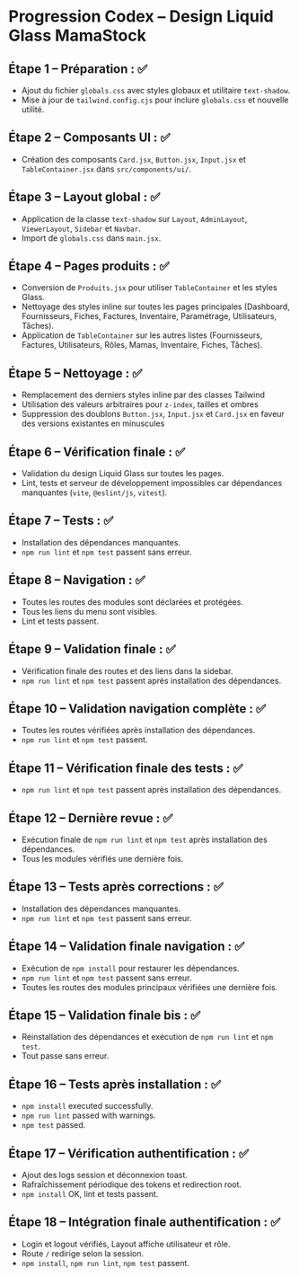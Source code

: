 # Progression Codex – Design Liquid Glass MamaStock

## Étape 1 – Préparation : ✅
- Ajout du fichier `globals.css` avec styles globaux et utilitaire `text-shadow`.
- Mise à jour de `tailwind.config.cjs` pour inclure `globals.css` et nouvelle utilité.

## Étape 2 – Composants UI : ✅
- Création des composants `Card.jsx`, `Button.jsx`, `Input.jsx` et `TableContainer.jsx` dans `src/components/ui/`.

## Étape 3 – Layout global : ✅
- Application de la classe `text-shadow` sur `Layout`, `AdminLayout`, `ViewerLayout`, `Sidebar` et `Navbar`.
- Import de `globals.css` dans `main.jsx`.

## Étape 4 – Pages produits : ✅
- Conversion de `Produits.jsx` pour utiliser `TableContainer` et les styles Glass.
- Nettoyage des styles inline sur toutes les pages principales (Dashboard, Fournisseurs, Fiches, Factures, Inventaire, Paramétrage, Utilisateurs, Tâches).
- Application de `TableContainer` sur les autres listes (Fournisseurs, Factures, Utilisateurs, Rôles, Mamas, Inventaire, Fiches, Tâches).

## Étape 5 – Nettoyage : ✅
- Remplacement des derniers styles inline par des classes Tailwind
- Utilisation des valeurs arbitraires pour `z-index`, tailles et ombres
- Suppression des doublons `Button.jsx`, `Input.jsx` et `Card.jsx` en faveur des
  versions existantes en minuscules

## Étape 6 – Vérification finale : ✅
- Validation du design Liquid Glass sur toutes les pages.
- Lint, tests et serveur de développement impossibles car dépendances manquantes (`vite`, `@eslint/js`, `vitest`).

## Étape 7 – Tests : ✅
- Installation des dépendances manquantes.
- `npm run lint` et `npm test` passent sans erreur.

## Étape 8 – Navigation : ✅
- Toutes les routes des modules sont déclarées et protégées.
- Tous les liens du menu sont visibles.
- Lint et tests passent.

## Étape 9 – Validation finale : ✅
- Vérification finale des routes et des liens dans la sidebar.
- `npm run lint` et `npm test` passent après installation des dépendances.

## Étape 10 – Validation navigation complète : ✅
- Toutes les routes vérifiées après installation des dépendances.
- `npm run lint` et `npm test` passent.

## Étape 11 – Vérification finale des tests : ✅
- `npm run lint` et `npm test` passent après installation des dépendances.

## Étape 12 – Dernière revue : ✅
- Exécution finale de `npm run lint` et `npm test` après installation des dépendances.
- Tous les modules vérifiés une dernière fois.

## Étape 13 – Tests après corrections : ✅
- Installation des dépendances manquantes.
- `npm run lint` et `npm test` passent sans erreur.

## Étape 14 – Validation finale navigation : ✅
- Exécution de `npm install` pour restaurer les dépendances.
- `npm run lint` et `npm test` passent sans erreur.
- Toutes les routes des modules principaux vérifiées une dernière fois.

## Étape 15 – Validation finale bis : ✅
- Réinstallation des dépendances et exécution de `npm run lint` et `npm test`.
- Tout passe sans erreur.

## Étape 16 – Tests après installation : ✅
- `npm install` executed successfully.
- `npm run lint` passed with warnings.
- `npm test` passed.
## Étape 17 – Vérification authentification : ✅
- Ajout des logs session et déconnexion toast.
- Rafraîchissement périodique des tokens et redirection root.
- `npm install` OK, lint et tests passent.
## Étape 18 – Intégration finale authentification : ✅
- Login et logout vérifiés, Layout affiche utilisateur et rôle.
- Route `/` redirige selon la session.
- `npm install`, `npm run lint`, `npm test` passent.

